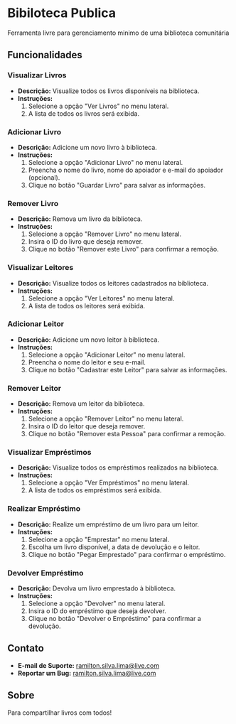 # Bibiloteca Publica

Ferramenta livre para gerenciamento minimo de uma biblioteca comunitária

## Funcionalidades

### Visualizar Livros

- **Descrição:** Visualize todos os livros disponíveis na biblioteca.
- **Instruções:**
  1. Selecione a opção "Ver Livros" no menu lateral.
  2. A lista de todos os livros será exibida.

### Adicionar Livro

- **Descrição:** Adicione um novo livro à biblioteca.
- **Instruções:**
  1. Selecione a opção "Adicionar Livro" no menu lateral.
  2. Preencha o nome do livro, nome do apoiador e e-mail do apoiador (opcional).
  3. Clique no botão "Guardar Livro" para salvar as informações.

### Remover Livro

- **Descrição:** Remova um livro da biblioteca.
- **Instruções:**
  1. Selecione a opção "Remover Livro" no menu lateral.
  2. Insira o ID do livro que deseja remover.
  3. Clique no botão "Remover este Livro" para confirmar a remoção.

### Visualizar Leitores

- **Descrição:** Visualize todos os leitores cadastrados na biblioteca.
- **Instruções:**
  1. Selecione a opção "Ver Leitores" no menu lateral.
  2. A lista de todos os leitores será exibida.

### Adicionar Leitor

- **Descrição:** Adicione um novo leitor à biblioteca.
- **Instruções:**
  1. Selecione a opção "Adicionar Leitor" no menu lateral.
  2. Preencha o nome do leitor e seu e-mail.
  3. Clique no botão "Cadastrar este Leitor" para salvar as informações.

### Remover Leitor

- **Descrição:** Remova um leitor da biblioteca.
- **Instruções:**
  1. Selecione a opção "Remover Leitor" no menu lateral.
  2. Insira o ID do leitor que deseja remover.
  3. Clique no botão "Remover esta Pessoa" para confirmar a remoção.

### Visualizar Empréstimos

- **Descrição:** Visualize todos os empréstimos realizados na biblioteca.
- **Instruções:**
  1. Selecione a opção "Ver Empréstimos" no menu lateral.
  2. A lista de todos os empréstimos será exibida.

### Realizar Empréstimo

- **Descrição:** Realize um empréstimo de um livro para um leitor.
- **Instruções:**
  1. Selecione a opção "Emprestar" no menu lateral.
  2. Escolha um livro disponível, a data de devolução e o leitor.
  3. Clique no botão "Pegar Emprestado" para confirmar o empréstimo.

### Devolver Empréstimo

- **Descrição:** Devolva um livro emprestado à biblioteca.
- **Instruções:**
  1. Selecione a opção "Devolver" no menu lateral.
  2. Insira o ID do empréstimo que deseja devolver.
  3. Clique no botão "Devolver o Empréstimo" para confirmar a devolução.

## Contato

- **E-mail de Suporte:** [ramilton.silva.lima@live.com](mailto:ramilton.silva.lima@live.com)
- **Reportar um Bug:** [ramilton.silva.lima@live.com](mailto:ramilton.silva.lima@live.com)

## Sobre

Para compartilhar livros com todos!
